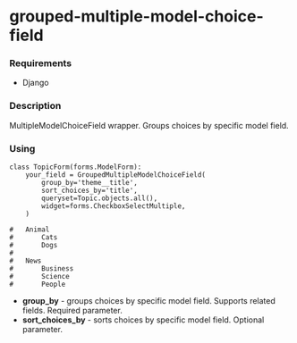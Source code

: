 # grouped-multiple-model-choice-field

### Requirements

- Django

### Description

MultipleModelChoiceField wrapper. Groups choices by specific model field.

### Using

    class TopicForm(forms.ModelForm):
        your_field = GroupedMultipleModelChoiceField(
            group_by='theme__title',
            sort_choices_by='title',
            queryset=Topic.objects.all(),
            widget=forms.CheckboxSelectMultiple,
        )
            
    #   Animal
    #       Cats
    #       Dogs
    #
    #   News
    #       Business
    #       Science
    #       People

- **group_by** - groups choices by specific model field. Supports related fields. Required parameter.
- **sort_choices_by** - sorts choices by specific model field. Optional parameter.
